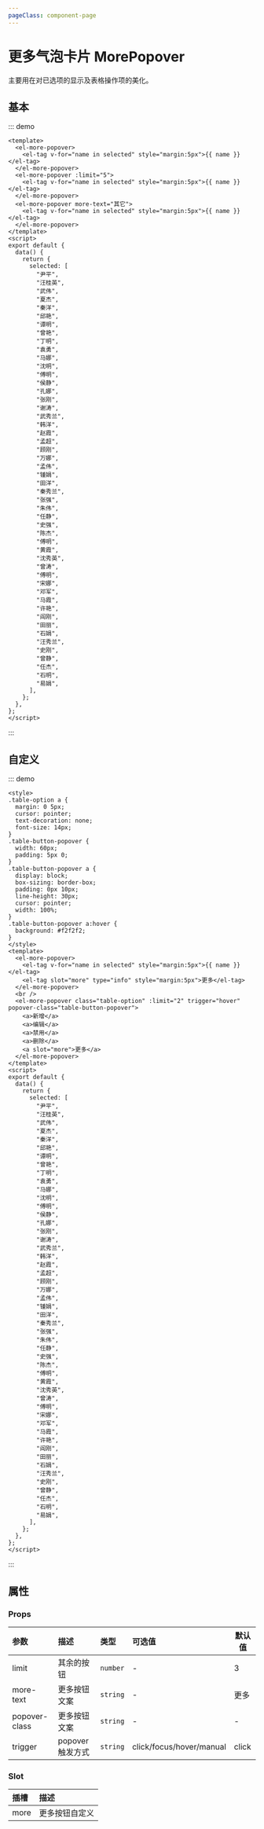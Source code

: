 ```yaml
---
pageClass: component-page
---
```


# 更多气泡卡片 MorePopover

主要用在对已选项的显示及表格操作项的美化。

## 基本

::: demo

```vue
<template>
  <el-more-popover>
    <el-tag v-for="name in selected" style="margin:5px">{{ name }}</el-tag>
  </el-more-popover>
  <el-more-popover :limit="5">
    <el-tag v-for="name in selected" style="margin:5px">{{ name }}</el-tag>
  </el-more-popover>
  <el-more-popover more-text="其它">
    <el-tag v-for="name in selected" style="margin:5px">{{ name }}</el-tag>
  </el-more-popover>
</template>
<script>
export default {
  data() {
    return {
      selected: [
        "尹平",
        "汪桂英",
        "武伟",
        "夏杰",
        "秦洋",
        "邱艳",
        "谭明",
        "曾艳",
        "丁明",
        "袁勇",
        "马娜",
        "沈明",
        "傅明",
        "侯静",
        "孔娜",
        "张刚",
        "谢涛",
        "武秀兰",
        "韩洋",
        "赵霞",
        "孟超",
        "顾刚",
        "万娜",
        "孟伟",
        "锺娟",
        "田洋",
        "秦秀兰",
        "张强",
        "朱伟",
        "任静",
        "史强",
        "陈杰",
        "傅明",
        "黄霞",
        "沈秀英",
        "曾涛",
        "傅明",
        "宋娜",
        "邓军",
        "马霞",
        "许艳",
        "阎刚",
        "田丽",
        "石娟",
        "汪秀兰",
        "史刚",
        "曾静",
        "任杰",
        "石明",
        "易娟",
      ],
    };
  },
};
</script>
```

:::

## 自定义

::: demo

```vue
<style>
.table-option a {
  margin: 0 5px;
  cursor: pointer;
  text-decoration: none;
  font-size: 14px;
}
.table-button-popover {
  width: 60px;
  padding: 5px 0;
}
.table-button-popover a {
  display: block;
  box-sizing: border-box;
  padding: 0px 10px;
  line-height: 30px;
  cursor: pointer;
  width: 100%;
}
.table-button-popover a:hover {
  background: #f2f2f2;
}
</style>
<template>
  <el-more-popover>
    <el-tag v-for="name in selected" style="margin:5px">{{ name }}</el-tag>
    <el-tag slot="more" type="info" style="margin:5px">更多</el-tag>
  </el-more-popover>
  <br />
  <el-more-popover class="table-option" :limit="2" trigger="hover" popover-class="table-button-popover">
    <a>新增</a>
    <a>编辑</a>
    <a>禁用</a>
    <a>删除</a>
    <a slot="more">更多</a>
  </el-more-popover>
</template>
<script>
export default {
  data() {
    return {
      selected: [
        "尹平",
        "汪桂英",
        "武伟",
        "夏杰",
        "秦洋",
        "邱艳",
        "谭明",
        "曾艳",
        "丁明",
        "袁勇",
        "马娜",
        "沈明",
        "傅明",
        "侯静",
        "孔娜",
        "张刚",
        "谢涛",
        "武秀兰",
        "韩洋",
        "赵霞",
        "孟超",
        "顾刚",
        "万娜",
        "孟伟",
        "锺娟",
        "田洋",
        "秦秀兰",
        "张强",
        "朱伟",
        "任静",
        "史强",
        "陈杰",
        "傅明",
        "黄霞",
        "沈秀英",
        "曾涛",
        "傅明",
        "宋娜",
        "邓军",
        "马霞",
        "许艳",
        "阎刚",
        "田丽",
        "石娟",
        "汪秀兰",
        "史刚",
        "曾静",
        "任杰",
        "石明",
        "易娟",
      ],
    };
  },
};
</script>
```

:::

## 属性

### Props

| 参数          | 描述             | 类型     | 可选值                   | 默认值 |
| :------------ | :--------------- | :------- | :----------------------- | ------ |
| limit         | 其余的按钮       | `number` | -                        | 3      |
| more-text     | 更多按钮文案     | `string` | -                        | 更多   |
| popover-class | 更多按钮文案     | `string` | -                        | -      |
| trigger       | popover 触发方式 | `string` | click/focus/hover/manual | click  |

### Slot

| 插槽 | 描述           |
| :--- | :------------- |
| more | 更多按钮自定义 |
